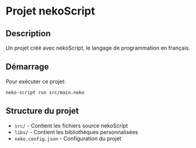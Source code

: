 # Projet nekoScript

## Description
Un projet créé avec nekoScript, le langage de programmation en français.

## Démarrage
Pour exécuter ce projet:
```
neko-script run src/main.neko
```

## Structure du projet
- `src/` - Contient les fichiers source nekoScript
- `libs/` - Contient les bibliothèques personnalisées
- `neko.config.json` - Configuration du projet
